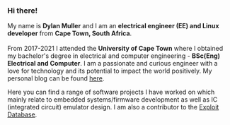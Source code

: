 ### Hi there!

My name is **Dylan Muller** and I am an **electrical engineer (EE) and Linux developer** from **Cape Town, South Africa**.<br/>
<br/>
From 2017-2021 I attended the **University of Cape Town** where I obtained my bachelor's degree in electrical and computer engineering - **BSc(Eng) Electrical and Computer**. I am a passionate and curious engineer with a love for technology and its potential to impact the world positively. My personal blog can be found [here](https://spacehen.github.io/).
 <br/>

Here you can find a range of software projects I have worked on which mainly relate to embedded systems/firmware development as well as IC (integrated circuit) emulator design. I am also a contributor to the [Exploit Database](https://www.exploit-db.com/?author=10901). 
